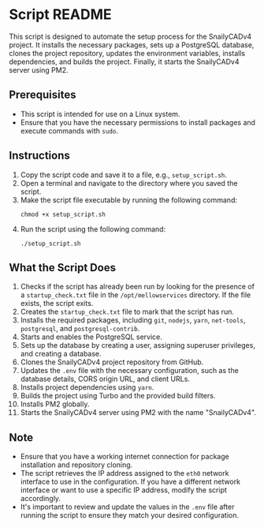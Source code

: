 # Script README

This script is designed to automate the setup process for the SnailyCADv4 project. It installs the necessary packages, sets up a PostgreSQL database, clones the project repository, updates the environment variables, installs dependencies, and builds the project. Finally, it starts the SnailyCADv4 server using PM2.

## Prerequisites

- This script is intended for use on a Linux system.
- Ensure that you have the necessary permissions to install packages and execute commands with `sudo`.

## Instructions

1. Copy the script code and save it to a file, e.g., `setup_script.sh`.
2. Open a terminal and navigate to the directory where you saved the script.
3. Make the script file executable by running the following command:
   ```
   chmod +x setup_script.sh
   ```
4. Run the script using the following command:
   ```
   ./setup_script.sh
   ```

## What the Script Does

1. Checks if the script has already been run by looking for the presence of a `startup_check.txt` file in the `/opt/mellowservices` directory. If the file exists, the script exits.
2. Creates the `startup_check.txt` file to mark that the script has run.
3. Installs the required packages, including `git`, `nodejs`, `yarn`, `net-tools`, `postgresql`, and `postgresql-contrib`.
4. Starts and enables the PostgreSQL service.
5. Sets up the database by creating a user, assigning superuser privileges, and creating a database.
6. Clones the SnailyCADv4 project repository from GitHub.
7. Updates the `.env` file with the necessary configuration, such as the database details, CORS origin URL, and client URLs.
8. Installs project dependencies using `yarn`.
9. Builds the project using Turbo and the provided build filters.
10. Installs PM2 globally.
11. Starts the SnailyCADv4 server using PM2 with the name "SnailyCADv4".

## Note

- Ensure that you have a working internet connection for package installation and repository cloning.
- The script retrieves the IP address assigned to the `eth0` network interface to use in the configuration. If you have a different network interface or want to use a specific IP address, modify the script accordingly.
- It's important to review and update the values in the `.env` file after running the script to ensure they match your desired configuration.
